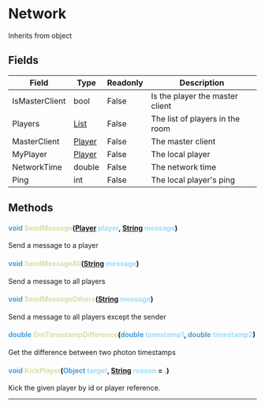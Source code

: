 # Network
Inherits from object
## Fields
|Field|Type|Readonly|Description|
|---|---|---|---|
|IsMasterClient|bool|False|Is the player the master client|
|Players|[List](../objects/List.md)|False|The list of players in the room|
|MasterClient|[Player](../objects/Player.md)|False|The master client|
|MyPlayer|[Player](../objects/Player.md)|False|The local player|
|NetworkTime|double|False|The network time|
|Ping|int|False|The local player's ping|
## Methods
#### <span style="color:#509cd4">void</span> <span style="color:#dcdcaa">SendMessage</span>(<span style="color:#509cd4">[Player](../objects/Player.md)</span> <span style="color:#9cdcfe">player</span>, <span style="color:#509cd4">[String](../static/String.md)</span> <span style="color:#9cdcfe">message</span>)
Send a message to a player
#### <span style="color:#509cd4">void</span> <span style="color:#dcdcaa">SendMessageAll</span>(<span style="color:#509cd4">[String](../static/String.md)</span> <span style="color:#9cdcfe">message</span>)
Send a message to all players
#### <span style="color:#509cd4">void</span> <span style="color:#dcdcaa">SendMessageOthers</span>(<span style="color:#509cd4">[String](../static/String.md)</span> <span style="color:#9cdcfe">message</span>)
Send a message to all players except the sender
#### <span style="color:#509cd4">double</span> <span style="color:#dcdcaa">GetTimestampDifference</span>(<span style="color:#509cd4">double</span> <span style="color:#9cdcfe">timestamp1</span>, <span style="color:#509cd4">double</span> <span style="color:#9cdcfe">timestamp2</span>)
Get the difference between two photon timestamps
#### <span style="color:#509cd4">void</span> <span style="color:#dcdcaa">KickPlayer</span>(<span style="color:#509cd4">Object</span> <span style="color:#9cdcfe">target</span>, <span style="color:#509cd4">[String](../static/String.md)</span> <span style="color:#9cdcfe">reason</span> = <span style="color:#509cd4">.</span>)
Kick the given player by id or player reference.

---

